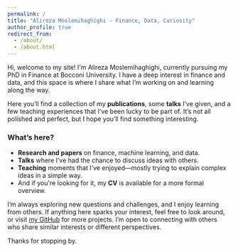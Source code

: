 ```yaml
---
permalink: /
title: "Alireza Moslemihaghighi - Finance, Data, Curiosity"
author_profile: true
redirect_from: 
  - /about/
  - /about.html
---
```


Hi, welcome to my site! I'm Alireza Moslemihaghighi, currently pursuing my PhD in Finance at Bocconi University. I have a deep interest in finance and data, and this space is where I share what I’m working on and learning along the way.

Here you’ll find a collection of my **publications**, some **talks** I’ve given, and a few teaching experiences that I’ve been lucky to be part of. It’s not all polished and perfect, but I hope you’ll find something interesting.

### What’s here?
- **Research and papers** on finance, machine learning, and data.
- **Talks** where I’ve had the chance to discuss ideas with others.
- **Teaching** moments that I’ve enjoyed—mostly trying to explain complex ideas in a simple way.
- And if you're looking for it, my **CV** is available for a more formal overview.

I’m always exploring new questions and challenges, and I enjoy learning from others. If anything here sparks your interest, feel free to look around, or visit [my GitHub](https://github.com/AAstroA) for more projects. I’m open to connecting with others who share similar interests or different perspectives.

Thanks for stopping by.
